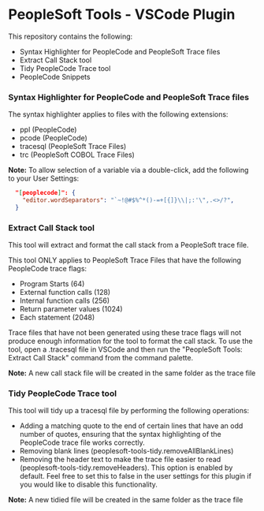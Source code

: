 # PeopleSoft Tools - VSCode Plugin

This repository contains the following:
- Syntax Highlighter for PeopleCode and PeopleSoft Trace files
- Extract Call Stack tool
- Tidy PeopleCode Trace tool
- PeopleCode Snippets

### Syntax Highlighter for PeopleCode and PeopleSoft Trace files

The syntax highlighter applies to files with the following extensions:
- ppl (PeopleCode)
- pcode (PeopleCode)
- tracesql (PeopleSoft Trace Files)
- trc (PeopleSoft COBOL Trace Files)

**Note:** To allow selection of a variable via a double-click, add the following to your User Settings:
```json
  "[peoplecode]": {
    "editor.wordSeparators": "`~!@#$%^*()-=+[{]}\\|;:'\",.<>/?",
  }
```

### Extract Call Stack tool

This tool will extract and format the call stack from a PeopleSoft trace file.

This tool ONLY applies to PeopleSoft Trace Files that have the following PeopleCode trace flags:
- Program Starts (64)
- External function calls (128)
- Internal function calls (256)
- Return parameter values (1024)
- Each statement (2048)

Trace files that have not been generated using these trace flags will not produce enough information for the tool to format the call stack. To use the tool, open a .tracesql file in VSCode and then run the "PeopleSoft Tools: Extract Call Stack" command from the command palette.

**Note:** A new call stack file will be created in the same folder as the trace file

### Tidy PeopleCode Trace tool

This tool will tidy up a tracesql file by performing the following operations:
- Adding a matching quote to the end of certain lines that have an odd number of quotes, ensuring that the syntax highlighting of the PeopleCode trace file works correctly.
- Removing blank lines (peoplesoft-tools-tidy.removeAllBlankLines)
- Removing the header text to make the trace file easier to read (peoplesoft-tools-tidy.removeHeaders). This option is enabled by default. Feel free to set this to false in the user settings for this plugin if you would like to disable this functionality.

**Note:** A new tidied file will be created in the same folder as the trace file
